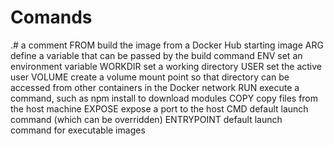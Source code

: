 # Comands
.# a comment
FROM	build the image from a Docker Hub starting image
ARG	define a variable that can be passed by the build command
ENV	set an environment variable
WORKDIR	set a working directory
USER	set the active user
VOLUME	create a volume mount point so that directory can be accessed from other containers in the Docker network
RUN	execute a command, such as npm install to download modules
COPY	copy files from the host machine
EXPOSE	expose a port to the host
CMD	default launch command (which can be overridden)
ENTRYPOINT	default launch command for executable images